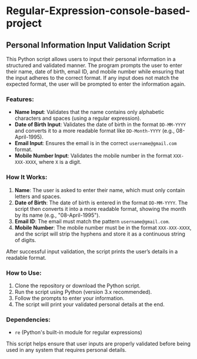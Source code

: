 # Regular-Expression-console-based-project

## Personal Information Input Validation Script

This Python script allows users to input their personal information in a structured and validated manner. The program prompts the user to enter their name, date of birth, email ID, and mobile number while ensuring that the input adheres to the correct format. If any input does not match the expected format, the user will be prompted to enter the information again.

### Features:
- **Name Input**: Validates that the name contains only alphabetic characters and spaces (using a regular expression).
- **Date of Birth Input**: Validates the date of birth in the format `DD-MM-YYYY` and converts it to a more readable format like `DD-Month-YYYY` (e.g., 08-April-1995).
- **Email Input**: Ensures the email is in the correct `username@gmail.com` format.
- **Mobile Number Input**: Validates the mobile number in the format `XXX-XXX-XXXX`, where `X` is a digit.

### How It Works:
1. **Name**: The user is asked to enter their name, which must only contain letters and spaces.
2. **Date of Birth**: The date of birth is entered in the format `DD-MM-YYYY`. The script then converts it into a more readable format, showing the month by its name (e.g., "08-April-1995").
3. **Email ID**: The email must match the pattern `username@gmail.com`.
4. **Mobile Number**: The mobile number must be in the format `XXX-XXX-XXXX`, and the script will strip the hyphens and store it as a continuous string of digits.

After successful input validation, the script prints the user’s details in a readable format.

### How to Use:
1. Clone the repository or download the Python script.
2. Run the script using Python (version 3.x recommended).
3. Follow the prompts to enter your information.
4. The script will print your validated personal details at the end.

### Dependencies:
- `re` (Python's built-in module for regular expressions)

This script helps ensure that user inputs are properly validated before being used in any system that requires personal details.
